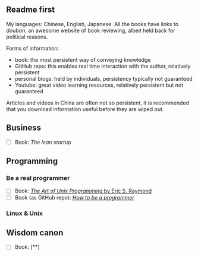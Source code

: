 
## Readme first

My languages: Chinese, English, Japanese. All the books have links to *douban*, an awesome website of book reviewing, albeit held back for political reasons.

Forms of information:
  - book: the most persistent way of conveying knowledge
  - GitHub repo: this enables real time interaction with the author, relatively persistent
  - personal blogs: held by individuals, persistency typically not guaranteed 
  - Youtube: great video learning resources, relatively persistent but not guaranteed

Articles and videos in China are often not so persistent, it is recommended that you download information useful before they are wiped out.

## Business

- [ ] Book: *The lean startup*
 


## Programming





### Be a real programmer

- [ ] Book: [*The Art of Unix Programming* by Eric S. Raymond](https://book.douban.com/subject/1229959/)
- [ ] Book (as GitHub repo): [*How to be a programmer*](https://github.com/braydie/HowToBeAProgrammer)
 
### Linux & Unix



## Wisdom canon

- [ ] Book: [**]


